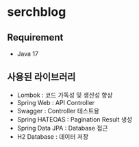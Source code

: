 # serchblog

## Requirement
- Java 17

## 사용된 라이브러리

- Lombok : 코드 가독성 및 생산성 향상
- Spring Web : API Controller
- Swagger : Controller 테스트용
- Spring HATEOAS : Pagination Result 생성
- Spring Data JPA : Database 접근
- H2 Database : 데이터 저장